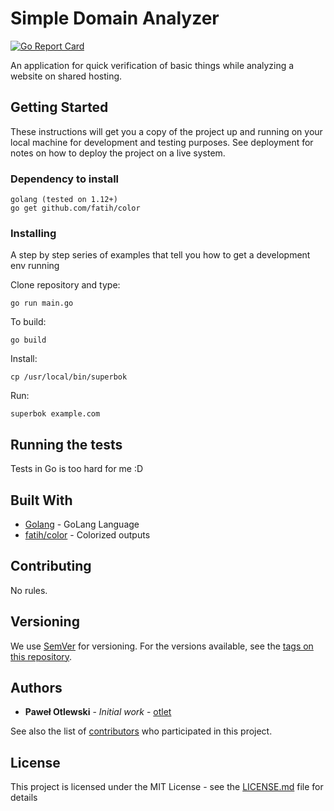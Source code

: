 # Simple Domain Analyzer
[![Go Report Card](https://goreportcard.com/badge/github.com/otlet/SimpleDomainAnalyzer)](https://goreportcard.com/report/github.com/otlet/SimpleDomainAnalyzer)

An application for quick verification of basic things while analyzing a website on shared hosting.

## Getting Started

These instructions will get you a copy of the project up and running on your local machine for development and testing purposes. See deployment for notes on how to deploy the project on a live system.

### Dependency to install

```
golang (tested on 1.12+)
go get github.com/fatih/color
```

### Installing

A step by step series of examples that tell you how to get a development env running

Clone repository and type:
```
go run main.go
```

To build:
```
go build
```

Install:
```
cp /usr/local/bin/superbok
```

Run:
```
superbok example.com
```

## Running the tests

Tests in Go is too hard for me :D

## Built With

* [Golang](https://golang.org) - GoLang Language
* [fatih/color](https://github.com/fatih/color) - Colorized outputs

## Contributing

No rules.

## Versioning

We use [SemVer](http://semver.org/) for versioning. For the versions available, see the [tags on this repository](https://github.com/otlet/SimpleDomainAnalyzer/tags). 

## Authors

* **Paweł Otlewski** - *Initial work* - [otlet](https://github.com/otlet)

See also the list of [contributors](https://github.com/your/project/contributors) who participated in this project.

## License

This project is licensed under the MIT License - see the [LICENSE.md](LICENSE.md) file for details
